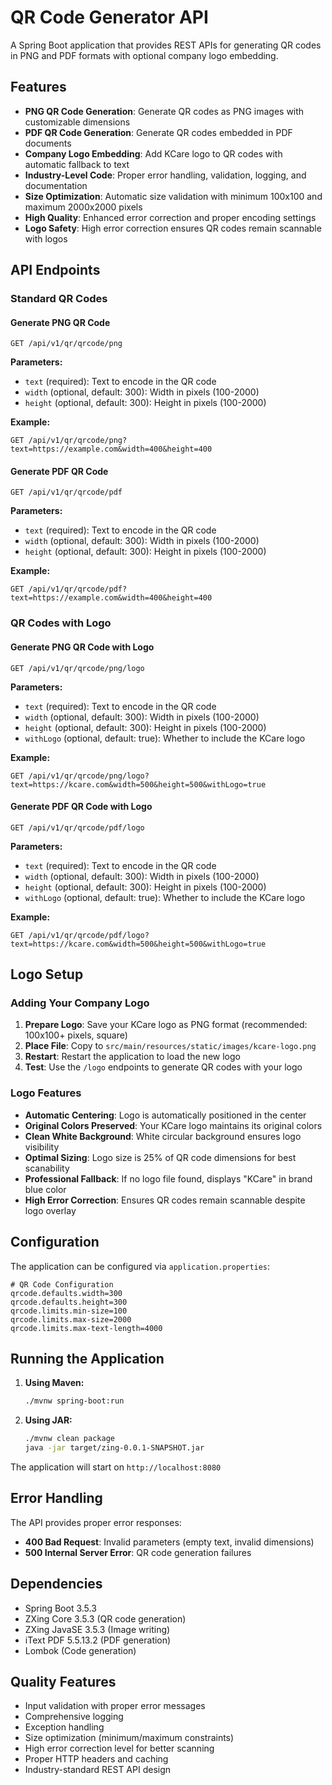 # QR Code Generator API

A Spring Boot application that provides REST APIs for generating QR codes in PNG and PDF formats with optional company logo embedding.

## Features

- **PNG QR Code Generation**: Generate QR codes as PNG images with customizable dimensions
- **PDF QR Code Generation**: Generate QR codes embedded in PDF documents
- **Company Logo Embedding**: Add KCare logo to QR codes with automatic fallback to text
- **Industry-Level Code**: Proper error handling, validation, logging, and documentation
- **Size Optimization**: Automatic size validation with minimum 100x100 and maximum 2000x2000 pixels
- **High Quality**: Enhanced error correction and proper encoding settings
- **Logo Safety**: High error correction ensures QR codes remain scannable with logos

## API Endpoints

### Standard QR Codes

#### Generate PNG QR Code
```
GET /api/v1/qr/qrcode/png
```

**Parameters:**
- `text` (required): Text to encode in the QR code
- `width` (optional, default: 300): Width in pixels (100-2000)
- `height` (optional, default: 300): Height in pixels (100-2000)

**Example:**
```
GET /api/v1/qr/qrcode/png?text=https://example.com&width=400&height=400
```

#### Generate PDF QR Code
```
GET /api/v1/qr/qrcode/pdf
```

**Parameters:**
- `text` (required): Text to encode in the QR code
- `width` (optional, default: 300): Width in pixels (100-2000)
- `height` (optional, default: 300): Height in pixels (100-2000)

**Example:**
```
GET /api/v1/qr/qrcode/pdf?text=https://example.com&width=400&height=400
```

### QR Codes with Logo

#### Generate PNG QR Code with Logo
```
GET /api/v1/qr/qrcode/png/logo
```

**Parameters:**
- `text` (required): Text to encode in the QR code
- `width` (optional, default: 300): Width in pixels (100-2000)
- `height` (optional, default: 300): Height in pixels (100-2000)
- `withLogo` (optional, default: true): Whether to include the KCare logo

**Example:**
```
GET /api/v1/qr/qrcode/png/logo?text=https://kcare.com&width=500&height=500&withLogo=true
```

#### Generate PDF QR Code with Logo
```
GET /api/v1/qr/qrcode/pdf/logo
```

**Parameters:**
- `text` (required): Text to encode in the QR code
- `width` (optional, default: 300): Width in pixels (100-2000)
- `height` (optional, default: 300): Height in pixels (100-2000)
- `withLogo` (optional, default: true): Whether to include the KCare logo

**Example:**
```
GET /api/v1/qr/qrcode/pdf/logo?text=https://kcare.com&width=500&height=500&withLogo=true
```

## Logo Setup

### Adding Your Company Logo

1. **Prepare Logo**: Save your KCare logo as PNG format (recommended: 100x100+ pixels, square)
2. **Place File**: Copy to `src/main/resources/static/images/kcare-logo.png`
3. **Restart**: Restart the application to load the new logo
4. **Test**: Use the `/logo` endpoints to generate QR codes with your logo

### Logo Features
- **Automatic Centering**: Logo is automatically positioned in the center
- **Original Colors Preserved**: Your KCare logo maintains its original colors
- **Clean White Background**: White circular background ensures logo visibility
- **Optimal Sizing**: Logo size is 25% of QR code dimensions for best scanability
- **Professional Fallback**: If no logo file found, displays "KCare" in brand blue color
- **High Error Correction**: Ensures QR codes remain scannable despite logo overlay

## Configuration

The application can be configured via `application.properties`:

```properties
# QR Code Configuration
qrcode.defaults.width=300
qrcode.defaults.height=300
qrcode.limits.min-size=100
qrcode.limits.max-size=2000
qrcode.limits.max-text-length=4000
```

## Running the Application

1. **Using Maven:**
   ```bash
   ./mvnw spring-boot:run
   ```

2. **Using JAR:**
   ```bash
   ./mvnw clean package
   java -jar target/zing-0.0.1-SNAPSHOT.jar
   ```

The application will start on `http://localhost:8080`

## Error Handling

The API provides proper error responses:

- **400 Bad Request**: Invalid parameters (empty text, invalid dimensions)
- **500 Internal Server Error**: QR code generation failures

## Dependencies

- Spring Boot 3.5.3
- ZXing Core 3.5.3 (QR code generation)
- ZXing JavaSE 3.5.3 (Image writing)
- iText PDF 5.5.13.2 (PDF generation)
- Lombok (Code generation)

## Quality Features

- Input validation with proper error messages
- Comprehensive logging
- Exception handling
- Size optimization (minimum/maximum constraints)
- High error correction level for better scanning
- Proper HTTP headers and caching
- Industry-standard REST API design
